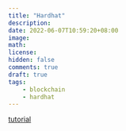 ```yaml
---
title: "Hardhat"
description: 
date: 2022-06-07T10:59:20+08:00
image: 
math: 
license: 
hidden: false
comments: true
draft: true
tags:
    - blockchain
    - hardhat
---
```


[tutorial](https://hardhat.org/tutorial)